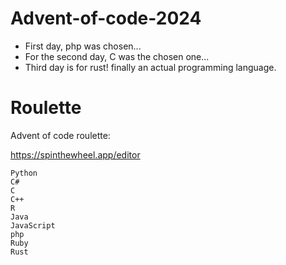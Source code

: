 # Advent-of-code-2024

-   First day, php was chosen...
-   For the second day, C was the chosen one...
-   Third day is for rust! finally an actual programming language.

# Roulette

Advent of code roulette:

https://spinthewheel.app/editor

```
Python
C#
C
C++
R
Java
JavaScript
php
Ruby
Rust
```
